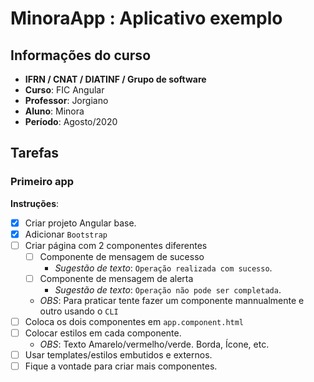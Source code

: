 # MinoraApp : Aplicativo exemplo

## Informações do curso
- **IFRN / CNAT / DIATINF / Grupo de software**
- **Curso**: FIC Angular
- **Professor**: Jorgiano
- **Aluno**: Minora
- **Período**: Agosto/2020

## Tarefas

### Primeiro app
**Instruções**:

- [X] Criar projeto Angular base.
- [X] Adicionar `Bootstrap`
- [ ] Criar página com 2 componentes diferentes
   - [ ] Componente de mensagem de sucesso
      - _Sugestão de texto_: `Operação realizada com sucesso`.
   - [ ] Componente de mensagem de alerta
      - _Sugestão de texto_: `Operação não pode ser completada`.
   - _OBS_: Para praticar tente fazer um componente mannualmente e outro usando o `CLI`
- [ ] Coloca os dois componentes em `app.component.html`
- [ ] Colocar estilos em cada componente.
   - _OBS_: Texto Amarelo/vermelho/verde. Borda, Ícone, etc.
- [ ] Usar templates/estilos embutidos e externos.
- [ ] Fique a vontade para criar mais componentes. 
